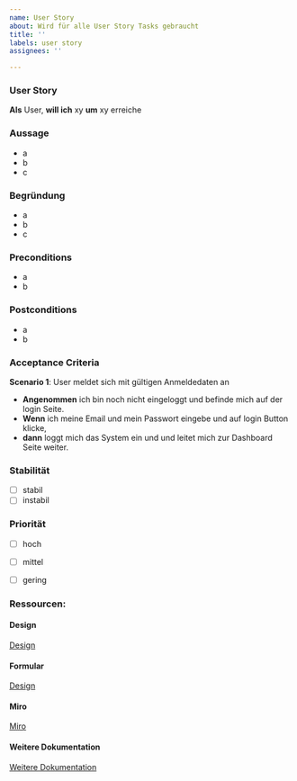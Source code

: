 ```yaml
---
name: User Story
about: Wird für alle User Story Tasks gebraucht
title: ''
labels: user story
assignees: ''

---
```


### User Story
**Als** User,
**will ich** xy 
**um** xy erreiche

### Aussage
- a
- b
- c

### Begründung
- a
- b
- c

### Preconditions
- a
- b

### Postconditions
- a
- b

### Acceptance Criteria
**Scenario 1**: User meldet sich mit gültigen Anmeldedaten an
* **Angenommen** ich bin noch nicht eingeloggt und befinde mich auf der login Seite.
* **Wenn** ich meine Email und mein Passwort eingebe und auf login Button klicke,
* **dann** loggt mich das System ein und und leitet mich zur Dashboard Seite weiter.

### Stabilität
- [ ] stabil
- [ ] instabil

### Priorität
- [ ] hoch
- [ ] mittel
- [ ] gering


### Ressourcen:
#### Design
[Design](agile-user-story.md)

#### Formular
[Design](agile-user-story.md)

#### Miro
[Miro](http://www.mountaingoatsoftware.com/blog/advantages-of-the-as-a-user-i-want-user-story-template)

#### Weitere Dokumentation
[Weitere Dokumentation](http://scrumguides.org/scrum-guide.html)

